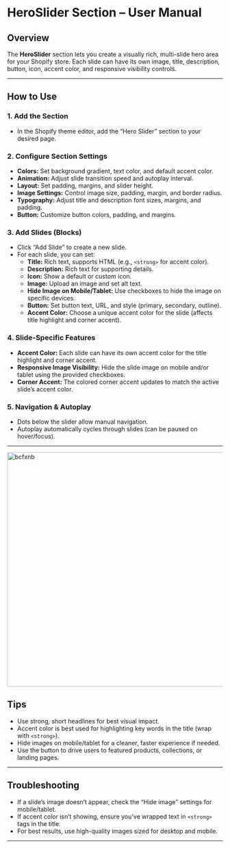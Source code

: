 # HeroSlider Section – User Manual

## Overview
The **HeroSlider** section lets you create a visually rich, multi-slide hero area for your Shopify store. Each slide can have its own image, title, description, button, icon, accent color, and responsive visibility controls.

---

## How to Use

### 1. Add the Section
- In the Shopify theme editor, add the “Hero Slider” section to your desired page.

### 2. Configure Section Settings
- **Colors:** Set background gradient, text color, and default accent color.
- **Animation:** Adjust slide transition speed and autoplay interval.
- **Layout:** Set padding, margins, and slider height.
- **Image Settings:** Control image size, padding, margin, and border radius.
- **Typography:** Adjust title and description font sizes, margins, and padding.
- **Button:** Customize button colors, padding, and margins.

### 3. Add Slides (Blocks)
- Click “Add Slide” to create a new slide.
- For each slide, you can set:
  - **Title:** Rich text, supports HTML (e.g., `<strong>` for accent color).
  - **Description:** Rich text for supporting details.
  - **Icon:** Show a default or custom icon.
  - **Image:** Upload an image and set alt text.
  - **Hide Image on Mobile/Tablet:** Use checkboxes to hide the image on specific devices.
  - **Button:** Set button text, URL, and style (primary, secondary, outline).
  - **Accent Color:** Choose a unique accent color for the slide (affects title highlight and corner accent).

### 4. Slide-Specific Features
- **Accent Color:** Each slide can have its own accent color for the title highlight and corner accent.
- **Responsive Image Visibility:** Hide the slide image on mobile and/or tablet using the provided checkboxes.
- **Corner Accent:** The colored corner accent updates to match the active slide’s accent color.

### 5. Navigation & Autoplay
- Dots below the slider allow manual navigation.
- Autoplay automatically cycles through slides (can be paused on hover/focus).

---
<img width="1282" height="548" alt="bcfxnb" src="https://github.com/user-attachments/assets/bbe4b42f-eb65-494b-ba97-bde32f21b44e" />

## Tips
- Use strong, short headlines for best visual impact.
- Accent color is best used for highlighting key words in the title (wrap with `<strong>`).
- Hide images on mobile/tablet for a cleaner, faster experience if needed.
- Use the button to drive users to featured products, collections, or landing pages.

---

## Troubleshooting
- If a slide’s image doesn’t appear, check the “Hide image” settings for mobile/tablet.
- If accent color isn’t showing, ensure you’ve wrapped text in `<strong>` tags in the title.
- For best results, use high-quality images sized for desktop and mobile.

---
